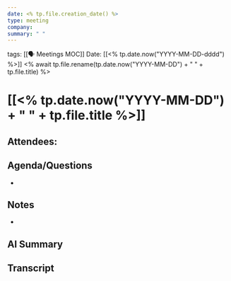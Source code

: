 ```yaml
---
date: <% tp.file.creation_date() %>
type: meeting
company: 
summary: " "
---
```

tags: [[🗣️ Meetings MOC]]
Date: [[<% tp.date.now("YYYY-MM-DD-dddd") %>]]
<% await tp.file.rename(tp.date.now("YYYY-MM-DD") + " " + tp.file.title) %>
# [[<% tp.date.now("YYYY-MM-DD") + " " + tp.file.title %>]]

**Attendees**: 
- 

## Agenda/Questions
- 

## Notes
- 

## AI Summary


## Transcript


